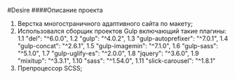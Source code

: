 #Desire
####Описание проекта
1. Верстка многостраничного адаптивного сайта по макету;
2. Использовался сборщик проектов Gulp включающий такие плагины:
1.1 "del": "^6.0.0",
    1.2 "gulp": "^4.0.2",
    1.3 "gulp-autoprefixer": "^7.0.1",
    1.4 "gulp-concat": "^2.6.1",
    1.5 "gulp-imagemin": "^7.1.0",
    1.6 "gulp-sass": "^5.1.0",
    1.7 "gulp-uglify-es": "^2.0.0",
    1.8 "jquery": "^3.6.0",
    1.9 "mixitup": "^3.3.1",
    1.10 "sass": "^1.54.0",
    1.11 "slick-carousel": "^1.8.1"
3. Препроцессор SCSS;